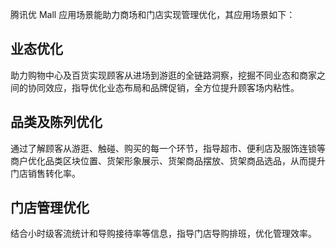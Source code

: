 腾讯优 Mall 应用场景能助力商场和门店实现管理优化，其应用场景如下：
## 业态优化
助力购物中心及百货实现顾客从进场到游逛的全链路洞察，挖掘不同业态和商家之间的协同效应，指导优化业态布局和品牌促销，全方位提升顾客场内粘性。
## 品类及陈列优化
通过了解顾客从游逛、触碰、购买的每一个环节，指导超市、便利店及服饰连锁等商户优化品类区块位置、货架形象展示、货架商品摆放、货架商品选品，从而提升门店销售转化率。
## 门店管理优化
结合小时级客流统计和导购接待率等信息，指导门店导购排班，优化管理效率。
